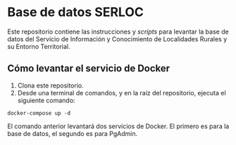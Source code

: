 # Base de datos SERLOC

Este repositorio contiene las instrucciones y _scripts_ para levantar la base de datos del Servicio de Información y Conocimiento de Localidades Rurales y su Entorno Territorial.

## Cómo levantar el servicio de Docker

1. Clona este repositorio.
1. Desde una terminal de comandos, y en la raíz del repositorio, ejecuta el siguiente comando:

  `docker-compose up -d`

  El comando anterior levantará dos servicios de Docker. El primero es para la base de datos, el segundo es para PgAdmin.

